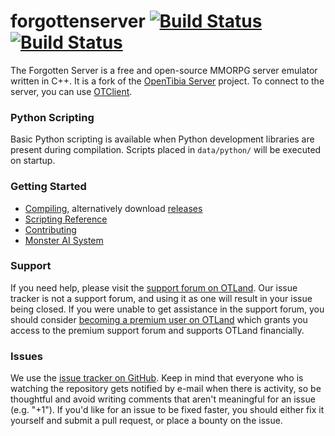 forgottenserver [![Build Status](https://github.com/otland/forgottenserver/actions/workflows/build-vcpkg.yml/badge.svg?branch=master)](https://github.com/otland/forgottenserver/actions/workflows/build-vcpkg.yml "vcpkg build status") [![Build Status](https://github.com/otland/forgottenserver/actions/workflows/docker-image.yml/badge.svg?branch=master)](https://github.com/otland/forgottenserver/actions/workflows/docker-image.yml "Docker image build status")
===============

The Forgotten Server is a free and open-source MMORPG server emulator written in C++. It is a fork of the [OpenTibia Server](https://github.com/opentibia/server) project. To connect to the server, you can use [OTClient](https://github.com/mehah/otclient).

### Python Scripting

Basic Python scripting is available when Python development libraries are present during compilation. Scripts placed in `data/python/` will be executed on startup.

### Getting Started

* [Compiling](https://github.com/otland/forgottenserver/wiki/Compiling), alternatively download [releases](https://github.com/otland/forgottenserver/releases)
* [Scripting Reference](https://github.com/otland/forgottenserver/wiki/Script-Interface)
* [Contributing](https://github.com/otland/forgottenserver/wiki/Contributing)
* [Monster AI System](docs/monster_ai_system.md)

### Support

If you need help, please visit the [support forum on OTLand](https://otland.net/forums/support.16/). Our issue tracker is not a support forum, and using it as one will result in your issue being closed. If you were unable to get assistance in the support forum, you should consider [becoming a premium user on OTLand](https://otland.net/account/upgrades) which grants you access to the premium support forum and supports OTLand financially.

### Issues

We use the [issue tracker on GitHub](https://github.com/otland/forgottenserver/issues). Keep in mind that everyone who is watching the repository gets notified by e-mail when there is activity, so be thoughtful and avoid writing comments that aren't meaningful for an issue (e.g. "+1"). If you'd like for an issue to be fixed faster, you should either fix it yourself and submit a pull request, or place a bounty on the issue.
